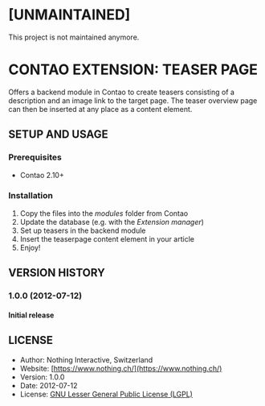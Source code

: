 # [UNMAINTAINED]
This project is not maintained anymore.

# CONTAO EXTENSION: TEASER PAGE
Offers a backend module in Contao to create teasers consisting of a description and an image link to the target page. The teaser overview page can then be inserted at any place as a content element.

## SETUP AND USAGE
### Prerequisites
* Contao 2.10+

### Installation
1. Copy the files into the _modules_ folder from Contao
2. Update the database (e.g. with the _Extension manager_)
3. Set up teasers in the backend module
4. Insert the teaserpage content element in your article
5. Enjoy!

## VERSION HISTORY

### 1.0.0 (2012-07-12)
#### Initial release

## LICENSE
* Author:		Nothing Interactive, Switzerland
* Website: 		[https://www.nothing.ch/](https://www.nothing.ch/)
* Version: 		1.0.0
* Date: 		2012-07-12
* License: 		[GNU Lesser General Public License (LGPL)](http://www.gnu.org/licenses/lgpl.html)
